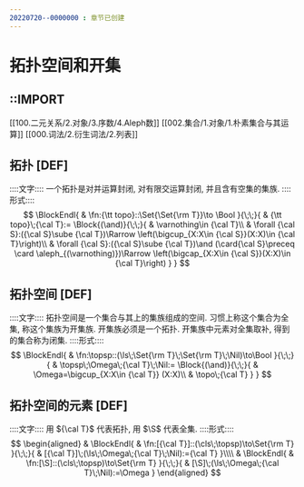 ```yaml
---
20220720--0000000 : 章节已创建
---
```

# 拓扑空间和开集
## ::IMPORT
[[100.二元关系/2.对象/3.序数/4.Aleph数]]
[[002.集合/1.对象/1.朴素集合与其运算]]
[[000.词法/2.衍生词法/2.列表]]

## 拓扑 [DEF]
::::文字::::
一个拓扑是对并运算封闭, 对有限交运算封闭, 并且含有空集的集族. 
::::形式::::
$$
\BlockEndl{
    & \fn:{\tt topo}::\Set{\Set{\rm T}}\to \Bool
}{\;\;}{
    & {\tt topo}\;{\cal T}:=
    \Block{(\and)}{\;\;}{
        & \varnothing\in {\cal T}\\
        & \forall {\cal S}:({\cal S}\sube {\cal T})\Rarrow \left(\bigcup_{X:X\in {\cal S}}(X:X)\in {\cal T}\right)\\
        & \forall {\cal S}:({\cal S}\sube {\cal T})\and (\card{\cal S}\preceq \card \aleph_{(\varnothing)})\Rarrow \left(\bigcap_{X:X\in {\cal S}}(X:X)\in {\cal T}\right)
    }
}
$$

## 拓扑空间 [DEF]
::::文字::::
拓扑空间是一个集合与其上的集族组成的空间. 习惯上称这个集合为全集, 称这个集族为开集族. 
开集族必须是一个拓扑. 
开集族中元素对全集取补, 得到的集合称为闭集. 
::::形式::::
$$
\BlockEndl{
    & \fn:\topsp::(\ls\;\Set{\rm T}\;\Set{\rm T}\;\Nil)\to\Bool
}{\;\;}{
    & \topsp\;\Omega\;{\cal T}\;\Nil:=
    \Block{(\and)}{\;\;}{
        & \Omega=\bigcup_{X:X\in {\cal T}} (X:X)\\
        & \topo\;{\cal T}
    }
}
$$

## 拓扑空间的元素 [DEF]
::::文字::::
用 ${\cal T}$ 代表拓扑, 用 $\S$ 代表全集. 
::::形式::::
$$
\begin{aligned}
& \BlockEndl{
    & \fn:[{\cal T}]::(\cls\;\topsp)\to\Set{\rm T}
}{\;\;}{
    & [{\cal T}]\;(\ls\;\Omega\;{\cal T}\;\Nil):={\cal T}
}\\\\
& \BlockEndl{
    & \fn:[\S]::(\cls\;\topsp)\to\Set{\rm T}
}{\;\;}{
    & [\S]\;(\ls\;\Omega\;{\cal T}\;\Nil):=\Omega
}
\end{aligned}
$$
